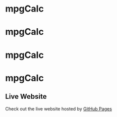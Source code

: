 ﻿# mpgCalc
# mpgCalc
# mpgCalc
# mpgCalc

## Live Website
Check out the live website hosted by [GitHub Pages](https://mcrowe1992.github.io/mpgCalc/)
